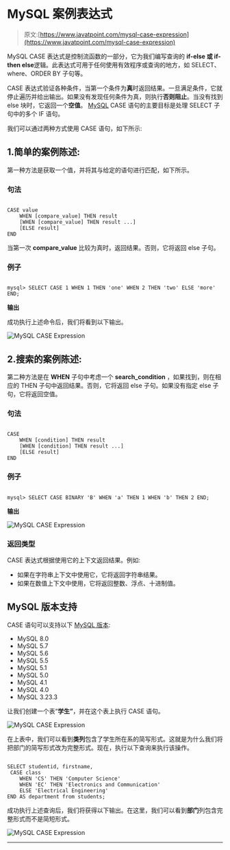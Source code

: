 # MySQL 案例表达式

> 原文:[https://www.javatpoint.com/mysql-case-expression](https://www.javatpoint.com/mysql-case-expression)

MySQL CASE 表达式是控制流函数的一部分，它为我们编写查询的 **if-else 或 if-then else**逻辑。此表达式可用于任何使用有效程序或查询的地方，如 SELECT、where、ORDER BY 子句等。

CASE 表达式验证各种条件，当第一个条件为**真**时返回结果。一旦满足条件，它就停止遍历并给出输出。如果没有发现任何条件为真，则执行**否则阻止**。当没有找到 else 块时，它返回一个**空值**。 [MySQL](https://www.javatpoint.com/mysql-tutorial) CASE 语句的主要目标是处理 SELECT 子句中的多个 IF 语句。

我们可以通过两种方式使用 CASE 语句，如下所示:

## 1.简单的案例陈述:

第一种方法是获取一个值，并将其与给定的语句进行匹配，如下所示。

### 句法

```

CASE value 
	WHEN [compare_value] THEN result 
	[WHEN [compare_value] THEN result ...] 
	[ELSE result] 
END

```

当第一次 **compare_value** 比较为真时，返回结果。否则，它将返回 else 子句。

### 例子

```

mysql> SELECT CASE 1 WHEN 1 THEN 'one' WHEN 2 THEN 'two' ELSE 'more' END;

```

**输出**

成功执行上述命令后，我们将看到以下输出。

![MySQL CASE Expression](../Images/aaeac8ba1697e60c65777467d4b333b6.png)

## 2.搜索的案例陈述:

第二种方法是在 **WHEN** 子句中考虑一个 **search_condition** ，如果找到，则在相应的 THEN 子句中返回结果。否则，它将返回 else 子句。如果没有指定 else 子句，它将返回空值。

### 句法

```

CASE 
	WHEN [condition] THEN result 
	[WHEN [condition] THEN result ...] 
	[ELSE result] 
END

```

### 例子

```

mysql> SELECT CASE BINARY 'B' WHEN 'a' THEN 1 WHEN 'b' THEN 2 END;

```

**输出**

![MySQL CASE Expression](../Images/36b26973f53b8f3227c6b6e3c63b95ac.png)

### 返回类型

CASE 表达式根据使用它的上下文返回结果。例如:

*   如果在字符串上下文中使用它，它将返回字符串结果。
*   如果在数值上下文中使用，它将返回整数、浮点、十进制值。

## MySQL 版本支持

CASE 语句可以支持以下 [MySQL 版本](https://www.javatpoint.com/mysql-versions):

*   MySQL 8.0
*   MySQL 5.7
*   MySQL 5.6
*   MySQL 5.5
*   MySQL 5.1
*   MySQL 5.0
*   MySQL 4.1
*   MySQL 4.0
*   MySQL 3.23.3

让我们创建一个表“**学生”**，并在这个表上执行 CASE 语句。

![MySQL CASE Expression](../Images/1d611d87ff07860b805a9dcbfaad70e4.png)

在上表中，我们可以看到**类列**包含了学生所在系的简写形式。这就是为什么我们将把部门的简写形式改为完整形式。现在，执行以下查询来执行该操作。

```

SELECT studentid, firstname,
 CASE class 
	WHEN 'CS' THEN 'Computer Science' 
	WHEN 'EC' THEN 'Electronics and Communication' 
	ELSE 'Electrical Engineering' 
END AS department from students;

```

成功执行上述查询后，我们将获得以下输出。在这里，我们可以看到**部门**列包含完整形式而不是简短形式。

![MySQL CASE Expression](../Images/5e42a5ecd9227c9bde465e575436924a.png)

* * *